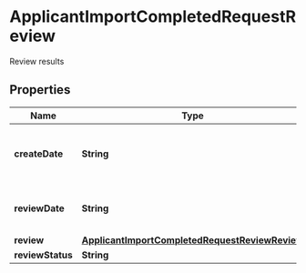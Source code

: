 

# ApplicantImportCompletedRequestReview

Review results

## Properties

| Name | Type | Description | Notes |
|------------ | ------------- | ------------- | -------------|
|**createDate** | **String** | Date of users&#39; creation on your side in a format: \&quot;2022-11-21 08:25:32+0000\&quot; |  [optional] |
|**reviewDate** | **String** | review date on your side in a format: \&quot;2022-11-21 08:25:32+0000\&quot; |  [optional] |
|**review** | [**ApplicantImportCompletedRequestReviewReview**](ApplicantImportCompletedRequestReviewReview.md) |  |  [optional] |
|**reviewStatus** | **String** | \&quot;completed\&quot; |  [optional] |



